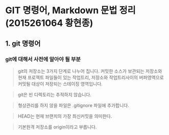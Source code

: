 # GIT 명령어, Markdown 문법 정리(2015261064 황현종)

## 1. git 명령어

### git에 대해서 사전에 알아야 될 부분
> git의 저장소는 3가지 단계로 나누어 집니다. 커밋한 소스가 보관되는 저장소와 현재 프로젝트 파일들이 있는 작업트리, 저장소와 작업트리사이의 버퍼영역으로 커밋될 대상이 저장되는 스테이징 영역입니다.

> git은 빈 디렉토리는 추적하지 않습니다.

> 형상관리를 하지 않을 파일은 .gitignore 파일에 추가합니다.

> HEAD는 현재 브랜치의 가장 최신커밋을 의미한다.

> 기본원격 저장소를 origin이라고 부릅니다.




